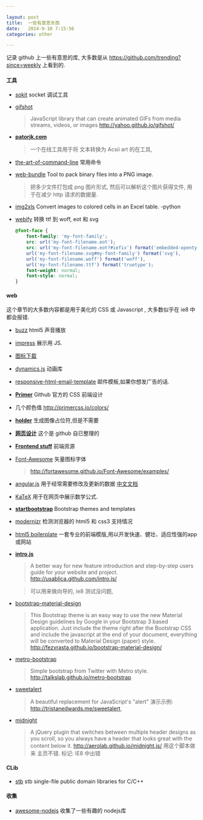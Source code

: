 ```yaml
---

layout: post
title:  一些有意思东西
date:   2014-9-10 7:15:56
categories: other

---
```


记录 github 上一些有意思的库, 大多数是从 https://github.com/trending?since=weekly 上看到的.


#### 工具

 * [sokit](https://github.com/sinpolib/sokit/releases) socket 调试工具

 * [gifshot](https://github.com/yahoo/gifshot)

	> JavaScript library that can create animated GIFs from media streams, videos, or images
http://yahoo.github.io/gifshot/

 * **[patorjk.com](http://www.patorjk.com/software/taag/#p=display&f=Graffiti&t=Type%20Something)**

	> 一个在线工具用于将 文本转换为 Acsii art 的在工具,
		
 * [the-art-of-command-line](https://github.com/jlevy/the-art-of-command-line) 常用命令

<!-- more -->

 * [web-bundle](https://github.com/haxorplatform/web-bundle) Tool to pack binary files into a PNG image.

	> 把多少文件打包成 png 图片形式, 然后可以解析这个图片获得文件, 用于在减少 http 请求的数据量.

 * [img2xls](https://github.com/Dobiasd/img2xls) Convert images to colored cells in an Excel table. -python

 * [webify](https://github.com/ananthakumaran/webify) 转换 ttf 到 woff, eot 和 svg

	```css
	@font-face {
        font-family: 'my-font-family';
        src: url('my-font-filename.eot');
        src: url('my-font-filename.eot?#iefix') format('embedded-opentype'),
        url('my-font-filename.svg#my-font-family') format('svg'),
        url('my-font-filename.woff') format('woff'),
        url('my-font-filename.ttf') format('truetype');
        font-weight: normal;
        font-style: normal;
    }
	```

#### web

这个章节的大多数内容都是用于美化的 CSS 或 Javascript , 大多数似乎在 ie8 中都会报错.

 * [buzz](https://github.com/jaysalvat/buzz) html5 声音播放

 * [impress](https://github.com/bartaz/impress.js/) 展示用 JS.

 * [图标下载](http://www.easyicon.net/)

 * [dynamics.js](https://github.com/michaelvillar/dynamics.js) 动画库

 * [responsive-html-email-template](https://github.com/charlesmudy/responsive-html-email-template)  邮件模板,如果你想发广告的话.

 * **[Primer](https://github.com/primer/primer)** Github 官方的 CSS 前端设计

  - 几个颜色值 http://primercss.io/colors/

 * **[holder](https://github.com/imsky/holder)** 生成图像占位符,但是不需要

 * **[网页设计](https://github.com/showcases/design-essentials)** 这个是 github 自已整理的

 * **[Frontend stuff](https://github.com/moklick/frontend-stuff)** 前端资源

 * [Font-Awesome](https://github.com/FortAwesome/Font-Awesome/) 矢量图标字体

	> http://fortawesome.github.io/Font-Awesome/examples/
	
 * [angular.js](https://github.com/angular/angular.js) 用于经常需要修改及更新的数据 [中文文档](http://www.apjs.net/)

 * [KaTeX](https://github.com/Khan/KaTeX) 用于在网页中展示数学公式.

 * **[startbootstrap](https://github.com/IronSummitMedia/startbootstrap)**  Bootstrap themes and templates

 * [modernizr](https://github.com/Modernizr/Modernizr) 检测浏览器的 html5 和 css3 支持情况

 * [html5 boilerplate](https://github.com/h5bp/html5-boilerplate) 一套专业的前端模版,用以开发快速、健壮、适应性强的app或网站

 * **[intro.js](https://github.com/usablica/intro.js)**

	> A better way for new feature introduction and step-by-step users guide for your website and project.
http://usablica.github.com/intro.js/

	> 可以用来做向导的, ie8 测试没问题,


 * [bootstrap-material-design](https://github.com/FezVrasta/bootstrap-material-design)

 	> This Bootstrap theme is an easy way to use the new Material Design guidelines by Google in your Bootstrap 3 based application. Just include the theme right after the Bootstrap CSS and include the javascript at the end of your document, everything will be converted to Material Design (paper) style. http://fezvrasta.github.io/bootstrap-material-design/

 * [metro-bootstrap](https://github.com/TalksLab/metro-bootstrap)

	> Simple bootstrap from Twitter with Metro style. http://talkslab.github.io/metro-bootstrap

 * [sweetalert](https://github.com/t4t5/sweetalert)

	> A beautiful replacement for JavaScript's "alert" 演示示例: http://tristanedwards.me/sweetalert, 

 * [midnight](https://github.com/Aerolab/midnight.js)

	> A jQuery plugin that switches between multiple header designs as you scroll, so you always have a header that looks great with the content below it. http://aerolab.github.io/midnight.js/ 用这个脚本做来 主页不错. 标记: IE8 中出错


#### CLib

 * [stb](https://github.com/nothings/stb) stb single-file public domain libraries for C/C++


#### 收集

 * [awesome-nodejs](https://github.com/sindresorhus/awesome-nodejs) 收集了一些有趣的 nodejs库

<br />